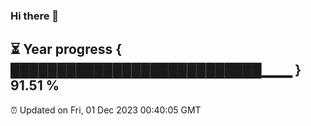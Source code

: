 ### Hi there 👋
⏳ Year progress { ███████████████████████████▁▁▁ } 91.51 %
---
⏰ Updated on Fri, 01 Dec 2023 00:40:05 GMT

